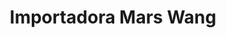 ---
title: "Importadora Mars Wang"
url: /la-romana/importadora-mars-wang-dr-teofilo-ferry/
shop: ropa
---